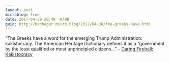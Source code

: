 ```yaml
---
layout: post
microblog: true
date: 2017-04-29 20:49 -0400
guid: http://benhager.micro.blog/2017/04/30/the-greeks-have.html
---
```

“The Greeks have a word for the emerging Trump Administration: kakistocracy. The American Heritage Dictionary defines it as a “government by the least qualified or most unprincipled citizens…” – [Daring Fireball: Kakistocracy](http://daringfireball.net/linked/2016/11/18/lizza-trump)

